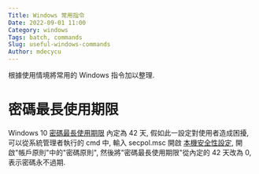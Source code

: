 ```yaml
---
Title: Windows 常用指令
Date: 2022-09-01 11:00
Category: windows
Tags: batch, commands
Slug: useful-windows-commands
Author: mdecycu
---
```


根據使用情境將常用的 Windows 指令加以整理.

<!-- PELICAN_END_SUMMARY -->

密碼最長使用期限
====

Windows 10 [密碼最長使用期限] 內定為 42 天, 假如此一設定對使用者造成困擾, 可以從系統管理者執行的 cmd 中, 輸入 secpol.msc 開啟 [本機安全性設定], 開啟"帳戶原則"中的"密碼原則", 然後將"密碼最長使用期限"從內定的  42 天改為 0, 表示密碼永不過期.

[密碼最長使用期限]: https://docs.microsoft.com/zh-tw/windows/security/threat-protection/security-policy-settings/maximum-password-age
[本機安全性設定]: https://mitblog.pixnet.net/blog/post/40807765-%5Bwindows%5D-%E6%9C%AC%E6%A9%9F%E5%AE%89%E5%85%A8%E6%80%A7%E5%8E%9F%E5%89%87%28secpol.msc%29%E3%80%81%E7%BE%A4%E7%B5%84%E5%8E%9F%E5%89%87
